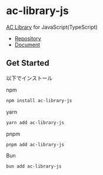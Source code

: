 # ac-library-js

[AC Library](https://github.com/atcoder/ac-library/) for JavaScript(TypeScript)

- [Repository](https://github.com/e6nlaq/ac-library-js)
- [Document](https://github.com/e6nlaq/ac-library-js/wiki)


## Get Started

以下でインストール

npm
```bash
npm install ac-library-js
```

yarn
```bash
yarn add ac-library-js
```

pnpm
```bash
pnpm add ac-library-js
```

Bun
```bash
bun add ac-library-js
```


